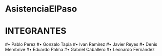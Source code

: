 # AsistenciaElPaso


# INTEGRANTES

#•	Pablo Perez 
#•	Gonzalo Tapia 
#•	Ivan Ramirez 
#•	Javier Reyes 
#•	Denis Membrive 
#•	Eduardo Palma 
#•	Gabriel Caballero 
#•	Leonardo Fernández
